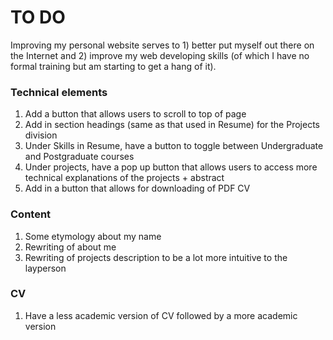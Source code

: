 # TO DO 

Improving my personal website serves to 1) better put myself out there on the Internet and 2) improve my web developing skills (of which I have no formal training but am starting to get a hang of it). 

### Technical elements 
1. Add a button that allows users to scroll to top of page 
2. Add in section headings (same as that used in Resume) for the Projects division 
3. Under Skills in Resume, have a button to toggle between Undergraduate and Postgraduate courses 
4. Under projects, have a pop up button that allows users to access more technical explanations of the projects + abstract 
5. Add in a button that allows for downloading of PDF CV 

### Content 
1. Some etymology about my name 
2. Rewriting of about me 
3. Rewriting of projects description to be a lot more intuitive to the layperson 

### CV 
1. Have a less academic version of CV followed by a more academic version 